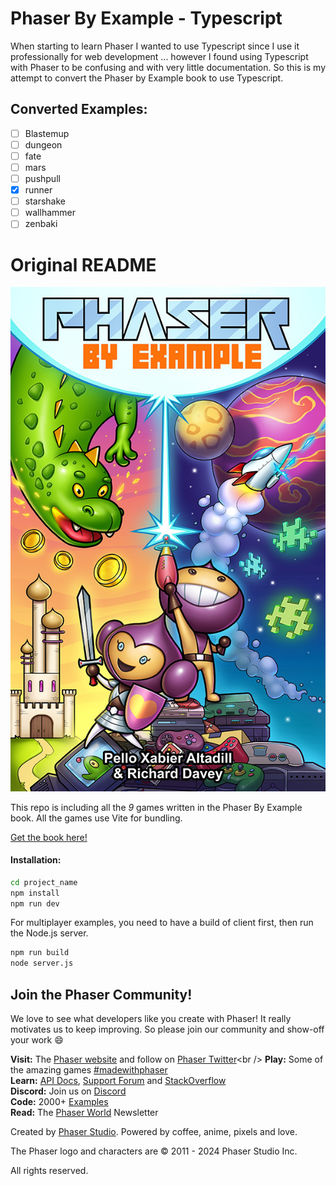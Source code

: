 # Phaser By Example - Typescript

When starting to learn Phaser I wanted to use Typescript since I use it professionally for web development ... however I found using Typescript with Phaser to be confusing and with very little documentation. So this is my attempt to convert the Phaser by Example book to use Typescript.

## Converted Examples:

- [ ] Blastemup
- [ ] dungeon
- [ ] fate
- [ ] mars
- [ ] pushpull
- [x] runner
- [ ] starshake
- [ ] wallhammer
- [ ] zenbaki

# Original README

![alt text](Phaser-by-Example.jpg "Phaser by Example Cover")

This repo is including all the _9_ games written in the Phaser By Example book. All the games use Vite for bundling.

[Get the book here!](https://phaser.io/news/2024/04/phaser-by-example-book)

#### Installation:

```bash
cd project_name
npm install
npm run dev
```

For multiplayer examples, you need to have a build of client first, then run the Node.js server.

```bash
npm run build
node server.js
```

## Join the Phaser Community!

We love to see what developers like you create with Phaser! It really motivates us to keep improving. So please join our community and show-off your work 😄

**Visit:** The [Phaser website](https://phaser.io) and follow on [Phaser Twitter](https://twitter.com/phaser_)<br />
**Play:** Some of the amazing games [#madewithphaser](https://twitter.com/search?q=%23madewithphaser&src=typed_query&f=live)<br />
**Learn:** [API Docs](https://newdocs.phaser.io), [Support Forum](https://phaser.discourse.group/) and [StackOverflow](https://stackoverflow.com/questions/tagged/phaser-framework)<br />
**Discord:** Join us on [Discord](https://discord.gg/phaser)<br />
**Code:** 2000+ [Examples](https://labs.phaser.io)<br />
**Read:** The [Phaser World](https://phaser.io/community/newsletter) Newsletter<br />

Created by [Phaser Studio](mailto:support@phaser.io). Powered by coffee, anime, pixels and love.

The Phaser logo and characters are &copy; 2011 - 2024 Phaser Studio Inc.

All rights reserved.
